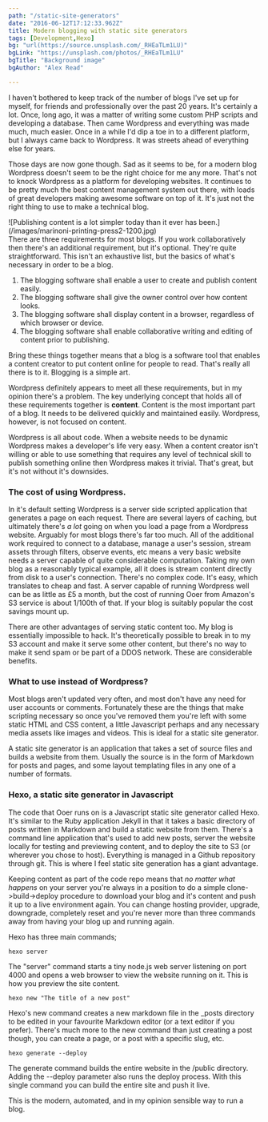 ```yaml
---
path: "/static-site-generators"
date: "2016-06-12T17:12:33.962Z"
title: Modern blogging with static site generators
tags: [Development,Hexo]
bg: "url(https://source.unsplash.com/_RHEaTLm1LU)"
bgLink: "https://unsplash.com/photos/_RHEaTLm1LU"
bgTitle: "Background image"
bgAuthor: "Alex Read"

---
```

I haven't bothered to keep track of the number of blogs I've set up for myself, for friends and professionally over the past 20 years. It's certainly a lot. Once, long ago, it was a matter of writing some custom PHP scripts and developing a database. Then came Wordpress and everything was made much, much easier. Once in a while I'd dip a toe in to a different platform, but I always came back to Wordpress. It was streets ahead of everything else for years.

Those days are now gone though. Sad as it seems to be, for a modern blog Wordpress doesn't seem to be the right choice for me any more. That's not to knock Wordpress as a platform for developing websites. It continues to be pretty much the best content management system out there, with loads of great developers making awesome software on top of it. It's just not the right thing to use to make a technical blog.
<!-- more -->
<aside>![Publishing content is a lot simpler today than it ever has been.](/images/marinoni-printing-press2-1200.jpg)</aside>
There are three requirements for most blogs. If you work collaboratively then there's an additional requirement, but it's optional. They're quite straightforward. This isn't an exhaustive list, but the basics of what's necessary in order to be a blog.

1. The blogging software shall enable a user to create and publish content easily.
1. The blogging software shall give the owner control over how content looks.
1. The blogging software shall display content in a browser, regardless of which browser or device.
1. The blogging software shall enable collaborative writing and editing of content prior to publishing.

Bring these things together means that a blog is a software tool that enables a content creator to put content online for people to read. That's really all there is to it. Blogging is a simple art.

Wordpress definitely appears to meet all these requirements, but in my opinion there's a problem. The key underlying concept that holds all of these requirements together is __content__. Content is the most important part of a blog. It needs to be delivered quickly and maintained easily. Wordpress, however, is not focused on content.

Wordpress is all about code. When a website needs to be dynamic Wordpress makes a developer's life very easy. When a content creator isn't willing or able to use something that requires any level of technical skill to publish something online then Wordpress makes it trivial. That's great, but it's not without it's downsides.

### The cost of using Wordpress.

In it's default setting Wordpress is a server side scripted application that generates a page on each request. There are several layers of caching, but ultimately there's *a lot* going on when you load a page from a Wordpress website. Arguably for most blogs there's far too much. All of the additional work required to connect to a database, manage a user's session, stream assets through filters, observe events, etc means a very basic website needs a server capable of quite considerable computation. Taking my own blog as a reasonably typical example, all it does is stream content directly from disk to a user's connection. There's no complex code. It's easy, which translates to cheap and fast. A server capable of running Wordpress well can be as little as £5 a month, but the cost of running Ooer from Amazon's S3 service is about 1/100th of that. If your blog is suitably popular the cost savings mount up.

There are other advantages of serving static content too. My blog is essentially impossible to hack. It's theoretically possible to break in to my S3 account and make it serve some other content, but there's no way to make it send spam or be part of a DDOS network. These are considerable benefits.

### What to use instead of Wordpress?

Most blogs aren't updated very often, and most don't have any need for user accounts or comments. Fortunately these are the things that make scripting necessary so once you've removed them you're left with some static HTML and CSS content, a little Javascript perhaps and any necessary media assets like images and videos. This is ideal for a static site generator.

A static site generator is an application that takes a set of source files and builds a website from them. Usually the source is in the form of Markdown for posts and pages, and some layout templating files in any one of a number of formats.

### Hexo, a static site generator in Javascript

The code that Ooer runs on is a Javascript static site generator called Hexo. It's similar to the Ruby application Jekyll in that it takes a basic directory of posts written in Markdown and build a static website from them. There's a command line application that's used to add new posts, server the website locally for testing and previewing content, and to deploy the site to S3 (or wherever you chose to host). Everything is managed in a Github repository through git. This is where I feel static site generation has a giant advantage.

Keeping content as part of the code repo means that _no matter what happens_ on your server you're always in a position to do a simple clone->build->deploy procedure to download your blog and it's content and push it up to a live environment again. You can change hosting provider, upgrade, downgrade, completely reset and you're never more than three commands away from having your blog up and running again.

Hexo has three main commands;

```
hexo server
```

The "server" command starts a tiny node.js web server listening on port 4000 and opens a web browser to view the website running on it. This is how you preview the site content.

```
hexo new "The title of a new post"
```

Hexo's new command creates a new markdown file in the _posts directory to be edited in your favourite Markdown editor (or a text editor if you prefer). There's much more to the new command than just creating a post though, you can create a page, or a post with a specific slug, etc.

```
hexo generate --deploy
```

The generate command builds the entire website in the /public directory. Adding the --deploy parameter also runs the deploy process. With this single command you can build the entire site and push it live.

This is the modern, automated, and in my opinion sensible way to run a blog.